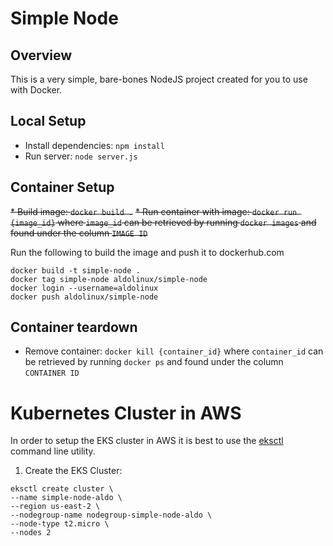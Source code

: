 # Simple Node
## Overview
This is a very simple, bare-bones NodeJS project created for you to use with Docker.

## Local Setup
* Install dependencies: `npm install`
* Run server: `node server.js`

## Container Setup
~~* Build image: `docker build .`~~
~~* Run container with image: `docker run {image_id}` where `image_id` can be retrieved by running `docker images` and found under the column `IMAGE ID`~~

Run the following to build the image and push it to dockerhub.com
```
docker build -t simple-node .
docker tag simple-node aldolinux/simple-node
docker login --username=aldolinux
docker push aldolinux/simple-node
```

## Container teardown
* Remove container: `docker kill {container_id}` where `container_id` can be retrieved by running `docker ps` and found under the column `CONTAINER ID`


# Kubernetes Cluster in AWS

In order to setup the EKS cluster in AWS it is best to use the [eksctl](https://docs.aws.amazon.com/eks/latest/userguide/eksctl.html) command line utility.

1. Create the EKS Cluster:
```
eksctl create cluster \
--name simple-node-aldo \
--region us-east-2 \
--nodegroup-name nodegroup-simple-node-aldo \
--node-type t2.micro \
--nodes 2

```
